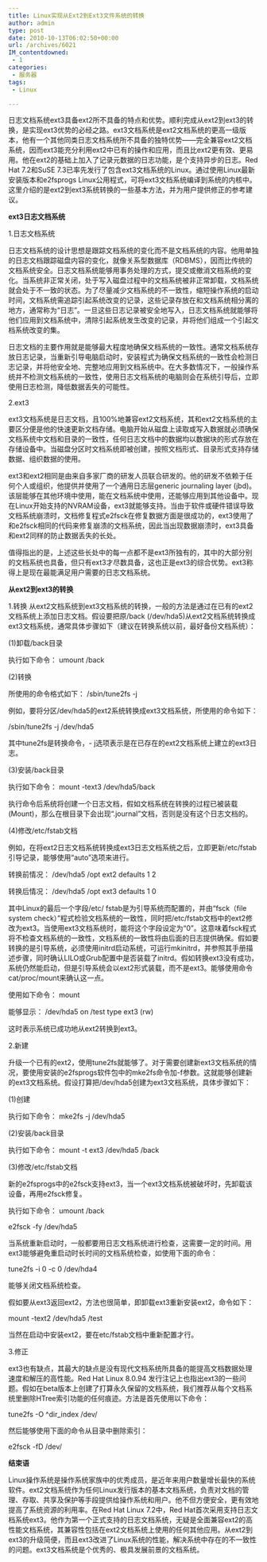 ```yaml
---
title: Linux实现从Ext2到Ext3文件系统的转换
author: admin
type: post
date: 2010-10-13T06:02:50+00:00
url: /archives/6021
IM_contentdowned:
 - 1
categories:
 - 服务器
tags:
 - Linux

---
```

日志文档系统ext3具备ext2所不具备的特点和优势。顺利完成从ext2到ext3的转换，是实现ext3优势的必经之路。ext3文档系统是ext2文档系统的更高一级版本，他有一个其他同类日志文档系统所不具备的独特优势――完全兼容ext2文档系统，因而ext3能充分利用ext2中已有的操作和应用，而且比ext2更有效、更易用。他在ext2的基础上加入了记录元数据的日志功能，是个支持异步的日志。Red Hat 7.2和SuSE 7.3已率先发行了包含ext3文档系统的Linux。通过使用Linux最新安装版本和e2fsprogs Linux公用程式，可将ext3文档系统编译到系统的内核中。这里介绍的是ext2到ext3系统转换的一些基本方法，并为用户提供修正的参考建议。

**ext3日志文档系统**

1.日志文档系统

日志文档系统的设计思想是跟踪文档系统的变化而不是文档系统的内容。他用单独的日志文档跟踪磁盘内容的变化，就像关系型数据库（RDBMS），因而比传统的文档系统安全。日志文档系统能够用事务处理的方式，提交或撤消文档系统的变化。当系统非正常关闭，处于写入磁盘过程中的文档系统被非正常卸载，文档系统就会处于不一致的状态。为了尽量减少文档系统的不一致性，缩短操作系统的启动时间，文档系统需追踪引起系统改变的记录，这些记录存放在和文档系统相分离的地方，通常称为“日志”。一旦这些日志记录被安全地写入，日志文档系统就能够将他们应用到文档系统中，清除引起系统发生改变的记录，并将他们组成一个引起文档系统改变的集。

日志文档的主要作用就是能够最大程度地确保文档系统的一致性。通常文档系统存放日志记录，当重新引导电脑启动时，安装程式为确保文档系统的一致性会检测日志记录，并将他安全地、完整地应用到文档系统中。在大多数情况下，一般操作系统并不检测文档系统的一致性，使用日志文档系统的电脑则会在系统引导后，立即使用日志检测，降低数据丢失的可能性。

2.ext3

ext3文档系统是日志文档，且100%地兼容ext2文档系统，其和ext2文档系统的主要区分便是他的快速更新文档存储。电脑开始从磁盘上读取或写入数据就必须确保文档系统中文档和目录的一致性，任何日志文档中的数据均以数据块的形式存放在存储设备中。当磁盘分区时文档系统即被创建，按照文档形式、目录形式支持存储数据、组织数据的使用。

ext3和ext2相同是由来自多家厂商的研发人员联合研发的。他的研发不依赖于任何个人或组织，他提供并使用了一个通用日志层generic journaling layer (jbd)。该层能够在其他环境中使用，能在文档系统中使用，还能够应用到其他设备中。现在Linux开始支持的NVRAM设备，ext3就能够支持。当由于软件或硬件错误导致文档系统崩溃时，文档修复程式e2fsck在修复数据方面是很成功的，ext3使用了和e2fsck相同的代码来修复崩溃的文档系统，因此当出现数据崩溃时，ext3具备和ext2同样的防止数据丢失的长处。

值得指出的是，上述这些长处中的每一点都不是ext3所独有的，其中的大部分别的文档系统也具备，但只有ext3才尽数具备，这也正是ext3的综合优势。ext3称得上是现在最能满足用户需要的日志文档系统。

 **从ext2到ext3的转换**

1.转换
从ext2文档系统到ext3文档系统的转换，一般的方法是通过在已有的ext2文档系统上添加日志文档。假设要把原/back (/dev/hda5)从ext2文档系统转换成ext3文档系统，通常具体步骤如下（建议在转换系统以前，最好备份文档系统）：

(1)卸载/back目录

执行如下命令：
umount /back

(2)转换

所使用的命令格式如下：
/sbin/tune2fs -j

例如，要将分区/dev/hda5的ext2系统转换成ext3文档系统，所使用的命令如下：

/sbin/tune2fs -j /dev/hda5

其中tune2fs是转换命令，- j选项表示是在已存在的ext2文档系统上建立的ext3日志。

(3)安装/back目录

执行如下命令：
mount -text3 /dev/hda5/back

执行命令后系统将创建一个日志文档，假如文档系统在转换的过程已被装载(Mount)，那么在根目录下会出现“.journal”文档，否则是没有这个日志文档的。

(4)修改/etc/fstab文档

例如，在将ext2日志文档系统转换成ext3日志文档系统之后，立即更新/etc/fstab引导记录，能够使用“auto”选项来进行。

转换前情况：
/dev/hda5 /opt ext2 defaults 1 2

转换后情况：
/dev/hda5 /opt ext3 defaults 1 0

其中Linux的最后一个字段/etc/ fstab是为引导系统而配置的，并由“fsck（file system check）”程式检验文档系统的一致性，同时把/etc/fstab文档中的ext2修改为ext3。当使用ext3文档系统时，能将这个字段设定为“0”。这意味着fsck程式将不检查文档系统的一致性，文档系统的一致性将由后面的日志提供确保。假如要转换的是引导系统，必须使用initrd启动系统，可运行mkinitrd，并参照其手册描述步骤，同时确认LILO或Grub配置中是否装载了initrd。假如转换ext3没有成功，系统仍然能启动，但是引导系统会以ext2形式装载，而不是ext3。能够使用命令cat/proc/mount来确认这一点。

使用如下命令：
mount

能够显示：
/dev/hda5 on /test type ext3 (rw)

这时表示系统已成功地从ext2转换到ext3。

2.新建

升级一个已有的ext2，使用tune2fs就能够了。对于需要创建新ext3文档系统的情况，要使用安装的e2fsprogs软件包中的mke2fs命令加-f参数。这就能够创建新的ext3文档系统。假设打算把/dev/hda5创建为ext3文档系统，具体步骤如下：

(1)创建

执行如下命令：
mke2fs -j /dev/hda5

(2)安装/back目录

执行如下命令：
mount -t ext3 /dev/hda5 /back

(3)修改/etc/fstab文档

新的e2fsprogs中的e2fsck支持ext3，当一个ext3文档系统被破坏时，先卸载该设备，再用e2fsck修复。

执行如下命令：
umount /back

e2fsck -fy /dev/hda5

当系统重新启动时，一般都要用日志文档系统进行检查，这需要一定的时间。用ext3能够避免重启动时长时间的文档系统检查，如使用下面的命令：

tune2fs -i 0 -c 0 /dev/hda4

能够关闭文档系统检查。

假如要从ext3返回ext2，方法也很简单，即卸载ext3重新安装ext2，命令如下：

mount -text2 /dev/hda5 /test

当然在启动中安装ext2，要在etc/fstab文档中重新配置才行。

3.修正

ext3也有缺点，其最大的缺点是没有现代文档系统所具备的能提高文档数据处理速度和解压的高性能。Red Hat Linux 8.0.94 发行注记上也指出ext3的一些问题。假如在beta版本上创建了打算永久保留的文档系统，我们推荐从每个文档系统里删除HTree索引功能的任何痕迹。方法是首先使用以下命令：

tune2fs -O ^dir_index /dev/

然后能够使用下面的命令从目录中删除索引：

e2fsck -fD /dev/

 **结束语**

Linux操作系统是操作系统家族中的优秀成员，是近年来用户数量增长最快的系统软件。ext2文档系统作为任何Linux发行版本的基本文档系统，负责对文档的管理、存取、共享及保护等手段提供给操作系统和用户。他不但方便安全，更有效地提高了系统资源的利用率。在Red Hat Linux 7.2中，Red Hat首次采用支持日志文档系统ext3。他作为第一个正式支持的日志文档系统，无疑是全面兼容ext2的高性能文档系统，其兼容性包括在ext2文档系统上使用的任何其他应用。从ext2到ext3的升级简便，而且ext3改进了Linux系统的性能，解决系统中存在的不一致性的问题。ext3文档系统是个优秀的、极具发展前景的文档系统。